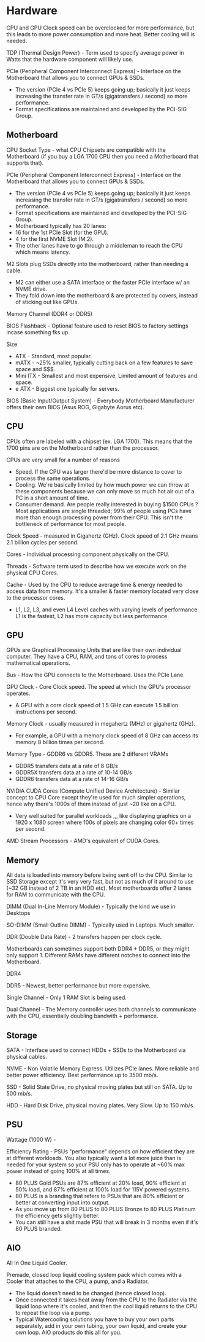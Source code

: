 # Hardware
CPU and GPU Clock speed can be overclocked for more performance, but this leads to more power consumption and more heat.  Better cooling will is needed.

TDP (Thermal Design Power) - Term used to specify average power in Watts that the hardware component will likely use.

PCIe (Peripheral Component Interconnect Express) - Interface on the Motherboard that allows you to connect GPUs & SSDs.
- The version (PCIe 4 vs PCIe 5) keeps going up; basically it just keeps increasing the transfer rate in GT/s (gigatransfers / second) so more performance.
- Format specifications are maintained and developed by the PCI-SIG Group.

## Motherboard
CPU Socket Type - what CPU Chipsets are compatible with the Motherboard (if you buy a LGA 1700 CPU then you need a Motherboard that supports that).

PCIe (Peripheral Component Interconnect Express) - Interface on the Motherboard that allows you to connect GPUs & SSDs.
- The version (PCIe 4 vs PCIe 5) keeps going up; basically it just keeps increasing the transfer rate in GT/s (gigatransfers / second) so more performance.
- Format specifications are maintained and developed by the PCI-SIG Group.
- Motherboard typically has 20 lanes:
- 16 for the 1st PCIe Slot (for the GPU).
- 4 for the first NVME Slot (M.2).
- The other lanes have to go through a middleman to reach the CPU which means latency. 

M2 Slots plug SSDs directly into the motherboard, rather than needing a cable.
- M2 can either use a SATA interface or the faster PCIe interface w/ an NVME drive.
- They fold down into the motherboard & are protected by covers, instead of sticking out like GPUs.

Memory Channel (DDR4 or DDR5)

BIOS Flashback - Optional feature used to reset BIOS to factory settings incase something fks up.

Size
- ATX - Standard, most popular.
- mATX - ~25% smaller, typically cutting back on a few features to save space and $$$.
- Mini ITX - Smallest and most expensive.  Limited amount of features and space.
- e ATX - Biggest one typically for servers.

BIOS (Basic Input/Output System) - Everybody Motherboard Manufacturer offers their own BIOS (Asus ROG, Gigabyte Aorus etc).

## CPU
CPUs often are labeled with a chipset (ex. LGA 1700).  This means that the 1700 pins are on the Motherboard rather than the processor.

CPUs are very small for a number of reasons
- Speed.  If the CPU was larger there'd be more distance to cover to process the same operations.
- Cooling.  We're basically limited by how much power we can throw at these components because we can only move so much hot air out of a PC in a short amount of time.
- Consumer demand.  Are people really interested in buying $1500 CPUs ?  Most applications are single threaded; 99% of people using PCs have more than enough processing power from their CPU.  This isn't the bottleneck of performance for most people.

Clock Speed - measured in Gigahertz (GHz).  Clock speed of 2.1 GHz means 2.1 billion cycles per second.

Cores - Individual processing component physically on the CPU.

Threads - Software term used to describe how we execute work on the physical CPU Cores.

Cache - Used by the CPU to reduce average time & energy needed to access data from memory.  It's a smaller & faster memory located very close to the processor cores.
- L1, L2, L3, and even L4 Level caches with varying levels of performance.  L1 is the fastest, L2 has more capacity but less performance.

## GPU

GPUs are Graphical Processing Units that are like their own individual computer.  They have a CPU, RAM, and tons of cores to process mathematical operations.

Bus - How the GPU connects to the Motherboard.  Uses the PCIe Lane.

GPU Clock - Core Clock speed.  The speed at which the GPU's processor operates.
- A GPU with a core clock speed of 1.5 GHz can execute 1.5 billion instructions per second.

Memory Clock - usually measured in megahertz (MHz) or gigahertz (GHz). 
- For example, a GPU with a memory clock speed of 8 GHz can access its memory 8 billion times per second.

Memory Type - GDDR6 vs GDDR5.  These are 2 different VRAMs
- GDDR5 transfers data at a rate of 8 GB/s
- GDDR5X transfers data at a rate of 10-14 GB/s
- GDDR6 transfers data at a rate of 14-16 GB/s 


NVIDIA CUDA Cores (Compute Unified Device Architecture) - Similar concept to CPU Core except they're used for much simpler operations, hence why there's 1000s of them instead of just ~20 like on a CPU.
- Very well suited for parallel workloads ,,, like displaying graphics on a 1920 x 1080 screen where 100s of pixels are changing color 60+ times per second.

AMD Stream Processors - AMD's equivalent of CUDA Cores.

## Memory
All data is loaded into memory before being sent off to the CPU.  Similar to SSD Storage except it's very very fast, but not as much of it around to use (~32 GB instead of 2 TB in an HDD etc).  Most motherboards offer 2 lanes for RAM to communicate with the CPU.

DIMM (Dual In-Line Memory Module) - Typically the kind we use in Desktops

SO-DIMM (Small Outline DIMM) - Typically used in Laptops.  Much smaller.

DDR (Double Data Rate) - 2 transfers happen per clock cycle.

Motherboards can sometimes support both DDR4 + DDR5, or they might only support 1.  Different RAMs have different notches to connect into the Motherboard.

DDR4

DDR5 - Newest, better performance but more expensive.

Single Channel - Only 1 RAM Slot is being used.

Dual Channel - The Memory controller uses both channels to communicate with the CPU, essentially doubling bandwith + performance.

## Storage
SATA - Interface used to connect HDDs + SSDs to the Motherboard via physical cables.

NVME - Non Volatile Memory Express.  Utilizes PCIe lanes.  More reliable and better power efficiency.  Best performance up to 3500 mb/s.

SSD - Solid State Drive, no physical moving plates but still on SATA.  Up to 500 mb/s.

HDD - Hard Disk Drive, physical moving plates.  Very Slow.  Up to 150 mb/s.

## PSU

Wattage (1000 W) - 

Efficiency Rating - PSUs "performance" depends on how efficient they are at different workloads.  You also typically want a lot more juice than is needed for your system so your PSU only has to operate at ~60% max power instead of going 100% at all times.
- 80 PLUS Gold PSUs are 87% efficient at 20% load, 90% efficient at 50% load, and 87% efficient at 100% load for 115V powered systems.
- 80 PLUS is a branding that refers to PSUs that are 80% efficient or better at converting input into output.
- As you move up from 80 PLUS to 80 PLUS Bronze to 80 PLUS Platinum the efficiency gets slightly better.
- You can still have a shit made PSU that will break in 3 months even if it's 80 PLUS branded.

## AIO
All In One Liquid Cooler.

Premade, closed loop liquid cooling system pack which comes with a Cooler that attaches to the CPU, a pump, and a Radiator.  
- The liquid doesn't need to be changed (hence closed loop). 
- Once connected it takes heat away from the CPU to the Radiator via the liquid loop where it's cooled, and then the cool liquid returns to the CPU to repeat the loop via a pump.
- Typical Watercooling solutions you have to buy your own parts separately, add in your own tubing, your own liquid, and create your own loop.  AIO products do this all for you.